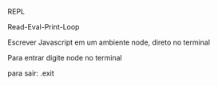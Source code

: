 REPL

Read-Eval-Print-Loop

Escrever Javascript em um ambiente node, direto no terminal

Para entrar digite node no terminal

para sair: .exit